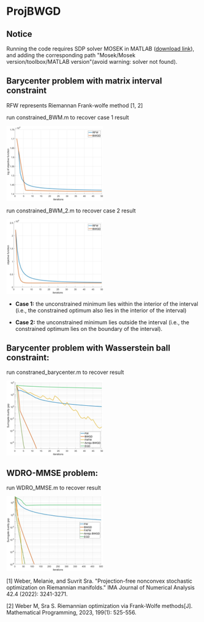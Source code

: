 # ProjBWGD

## Notice

Running the code requires SDP solver MOSEK in MATLAB (<a href="https://www.mosek.com/downloads/" title="超链接title">download link</a>),\
and adding the corresponding path "Mosek/Mosek version/toolbox/MATLAB version"(avoid warning: solver not found).

## Barycenter problem with matrix interval constraint
RFW represents Riemannan Frank-wolfe method [1, 2]

run constrained_BWM.m to recover case 1 result 

<img src="comparison_BWM.jpg" title="Case 1" width=50%>

run constrained_BWM_2.m to recover case 2 result

<img src="comparison_BWM_2.jpg" title="Case 2" width=50%>

* **Case 1:** the unconstrained minimum lies within the interior of the interval (i.e., the constrained optimum also lies in the interior of the interval)

* **Case 2:** the unconstrained minimum lies outside the interval (i.e., the constrained optimum lies on the boundary of the interval).

## Barycenter problem with Wasserstein ball constraint:

run constraned_barycenter.m to recover result

<img src="constrained_barycenter.jpg" title="constrained_barycenter" width=50%>

## WDRO-MMSE problem:

run WDRO_MMSE.m to recover result 

<img src="MMSE_convergence.jpg" title="WDRO_MMSE" width=50%>



[1] Weber, Melanie, and Suvrit Sra. "Projection-free nonconvex stochastic optimization on Riemannian manifolds." IMA Journal of Numerical Analysis 42.4 (2022): 3241-3271.

[2] Weber M, Sra S. Riemannian optimization via Frank-Wolfe methods[J]. Mathematical Programming, 2023, 199(1): 525-556.
